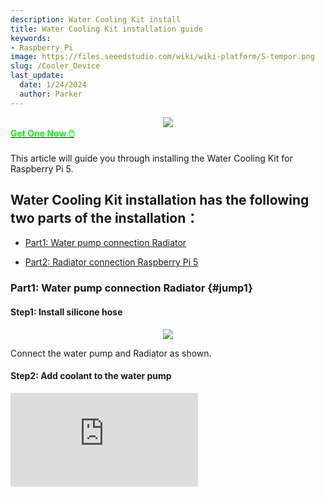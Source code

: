 ```yaml
---
description: Water Cooling Kit install
title: Water Cooling Kit installation guide
keywords:
- Raspberry_Pi
image: https://files.seeedstudio.com/wiki/wiki-platform/S-tempor.png
slug: /Cooler_Device
last_update:
  date: 1/24/2024
  author: Parker
---
```


<!-- ---
name: Water Cooling Kit for Raspberry Pi 5
category: 
bzurl: 
prodimagename:
surveyurl: 
sku: 110070128
tags:
--- -->

<div align="center"><img width={500} src="https://files.seeedstudio.com/wiki/Water_Cooling_Kit/images/1.png" /></div>

<div class="get_one_now_container" style={{textAlign: 'center'}}>
    <a class="get_one_now_item" href="https://www.seeedstudio.com/High-Performance-Liquid-Cooler-for-Raspberry-Pi-5-p-5854.html" target="_blank">
            <strong><span><font color={'FFFFFF'} size={"4"}> Get One Now 🖱️</font></span></strong>
    </a>
</div>

<br />
This article will guide you through installing the Water Cooling Kit for Raspberry Pi 5.

## Water Cooling Kit installation has the following two parts of the installation：

- [Part1: Water pump connection Radiator](#jump1)

- [Part2: Radiator connection Raspberry Pi 5](#jump2)

### Part1: Water pump connection Radiator {#jump1}

#### Step1: Install silicone hose

<div align="center"><img width={600} src="https://files.seeedstudio.com/wiki/Water_Cooling_Kit/images/2.jpg" /></div>

Connect the water pump and Radiator as shown.

#### Step2: Add coolant to the water pump

<div style={{textAlign:'center'}}><iframe width={560} height={315} src="https://www.youtube.com/embed/s06g69DCaT4" title="YouTube video player" frameBorder={0} allow="accelerometer; autoplay; clipboard-write; encrypted-media; gyroscope; picture-in-picture; web-share" allowFullScreen /></div>

<br />

:::tip

1. Do not open the water pump without adding coolant, otherwise it will damage the water pump.
2. It's recommended to use purified water or cooling liquid specifically designed for computer water cooling systems.
3. Adding tap water may cause blockages in the radiator.
4. After filling the coolant, the equipment will work quietly. If the noise is large, please exhaust the bubble before adding the coolant.

:::

### Part2: Radiator connection Raspberry Pi 5 {#jump2}

<div align="center"><img width={600} src="https://files.seeedstudio.com/wiki/Water_Cooling_Kit/images/3.png" /></div>

There are two sets of silicone heat pads, and one set is reserved.

Distinguish No. 3, No. 4, No. 5 silicone heat dissipation pad:

No. 3 silicone heat dissipation pad is thicker than No. 4, and No. 5 silicone heat dissipation pad is the smallest in area.

:::note
  There is a plastic film on the heat sink pad. Pay attention to tear off the plastic film when using.
:::

#### Step1: Install the bottom cooler

<div align="center"><img width={600} src="https://files.seeedstudio.com/wiki/Water_Cooling_Kit/images/4.jpg" /></div>
<br />
<div align="center"><img width={600} src="https://files.seeedstudio.com/wiki/Water_Cooling_Kit/images/5.jpg" /></div>

#### Step2: Install 5 heat dissipation rubber pads

<div align="center"><img width={600} src="https://files.seeedstudio.com/wiki/Water_Cooling_Kit/images/6.jpg" /></div>
<br />
Pay attention to tear off the plastic film, otherwise it will affect the heat dissipation effect.
<br />
Please stick the silicone heat sink in the corresponding position in order.
<br />
<div align="center"><img width={600} src="https://files.seeedstudio.com/wiki/Water_Cooling_Kit/images/7.jpg" /></div>
<br />
<div align="center"><img width={600} src="https://files.seeedstudio.com/wiki/Water_Cooling_Kit/images/8.jpg" /></div>
<br />
<div align="center"><img width={600} src="https://files.seeedstudio.com/wiki/Water_Cooling_Kit/images/9.jpg" /></div>
<br />
<div align="center"><img width={600} src="https://files.seeedstudio.com/wiki/Water_Cooling_Kit/images/10.jpg" /></div>
<br />
<div align="center"><img width={600} src="https://files.seeedstudio.com/wiki/Water_Cooling_Kit/images/11.jpg" /></div>
<br />

#### Step3: Install screws and nuts

<div align="center"><img width={600} src="https://files.seeedstudio.com/wiki/Water_Cooling_Kit/images/12.jpg" /></div>
<br />
<div align="center"><img width={600} src="https://files.seeedstudio.com/wiki/Water_Cooling_Kit/images/13.jpg" /></div>
<br />
Firstly, install the copper column of the Radiator.
<div align="center"><img width={600} src="https://files.seeedstudio.com/wiki/Water_Cooling_Kit/images/14.jpg" /></div>
<br />
Secondly, install the Radiator on top of the Raspberry Pi 5.
<div align="center"><img width={600} src="https://files.seeedstudio.com/wiki/Water_Cooling_Kit/images/15.jpg" /></div>
<br />
Finally, screws are installed and tightened on the backplane.
<div align="center"><img width={600} src="https://files.seeedstudio.com/wiki/Water_Cooling_Kit/images/16.jpg" /></div>
<br />
You'll have these spare parts left over.
<div align="center"><img width={600} src="https://files.seeedstudio.com/wiki/Water_Cooling_Kit/images/17.jpg" /></div>
<br />
Once you're done, you can turn on the Water Cooling Kit to cool your Raspberry Pi 5.

## Tech Support & Product Discussion

Thank you for choosing our products! We are here to provide you with different support to ensure that your experience with our products is as smooth as possible. We offer several communication channels to cater to different preferences and needs.

<div class="button_tech_support_container">
<a href="https://forum.seeedstudio.com/" class="button_forum"></a> 
<a href="https://www.seeedstudio.com/contacts" class="button_email"></a>
</div>

<div class="button_tech_support_container">
<a href="https://discord.gg/eWkprNDMU7" class="button_discord"></a> 
<a href="https://github.com/Seeed-Studio/wiki-documents/discussions/69" class="button_discussion"></a>
</div>
